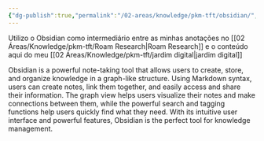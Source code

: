 ```yaml
---
{"dg-publish":true,"permalink":"/02-areas/knowledge/pkm-tft/obsidian/","tags":["pkm","tft"]}
---
```



Utilizo o Obsidian como intermediário entre as minhas anotações no [[02 Áreas/Knowledge/pkm-tft/Roam Research\|Roam Research]] e o conteúdo aqui do meu [[02 Áreas/Knowledge/pkm-tft/jardim digital\|jardim digital]]

Obsidian is a powerful note-taking tool that allows users to create, store, and organize knowledge in a graph-like structure. Using Markdown syntax, users can create notes, link them together, and easily access and share their information. The graph view helps users visualize their notes and make connections between them, while the powerful search and tagging functions help users quickly find what they need. With its intuitive user interface and powerful features, Obsidian is the perfect tool for knowledge management.